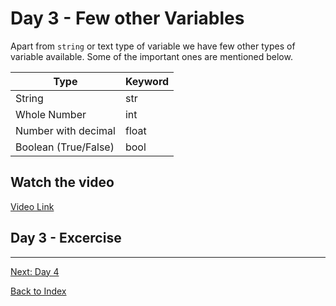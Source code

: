 # Day 3 - Few other Variables

Apart from `string` or text type of variable we have few other types of variable available. Some of the important ones are mentioned below.

|Type|Keyword|
|------|------|
|String|str|
|Whole Number|int|
|Number with decimal|float|
|Boolean (True/False)|bool|

## Watch the video


[Video Link]()
<!--
$\alpha, \Alpha, \beta, \Beta, \gamma, \Gamma, \pi, \Pi, \phi, \varphi, \mu, \Phi$
-->
## Day 3 - Excercise
---
[Next: Day 4](04-day04.md)

[Back to Index](index.md)
